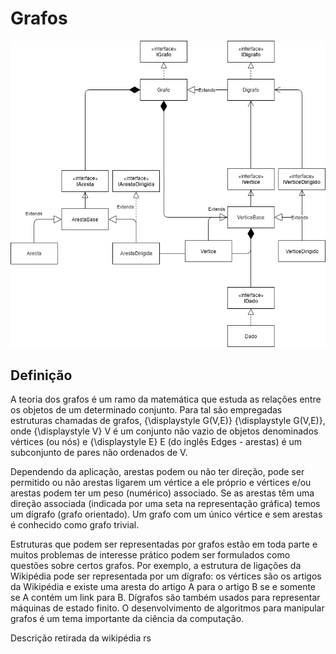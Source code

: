 # Grafos
![alt text](https://github.com/lgmagalhaes88/Grafos/blob/master/diagrama/classes_diagrama.png)
## Definição
A teoria dos grafos é um ramo da matemática que estuda as relações entre os objetos de um determinado conjunto. Para tal são empregadas estruturas chamadas de grafos, {\displaystyle G(V,E)} {\displaystyle G(V,E)}, onde {\displaystyle V} V é um conjunto não vazio de objetos denominados vértices (ou nós) e {\displaystyle E} E (do inglês Edges - arestas) é um subconjunto de pares não ordenados de V.

Dependendo da aplicação, arestas podem ou não ter direção, pode ser permitido ou não arestas ligarem um vértice a ele próprio e vértices e/ou arestas podem ter um peso (numérico) associado. Se as arestas têm uma direção associada (indicada por uma seta na representação gráfica) temos um dígrafo (grafo orientado). Um grafo com um único vértice e sem arestas é conhecido como grafo trivial.

Estruturas que podem ser representadas por grafos estão em toda parte e muitos problemas de interesse prático podem ser formulados como questões sobre certos grafos. Por exemplo, a estrutura de ligações da Wikipédia pode ser representada por um dígrafo: os vértices são os artigos da Wikipédia e existe uma aresta do artigo A para o artigo B se e somente se A contém um link para B. Dígrafos são também usados para representar máquinas de estado finito. O desenvolvimento de algoritmos para manipular grafos é um tema importante da ciência da computação.


Descrição retirada da wikipédia rs

